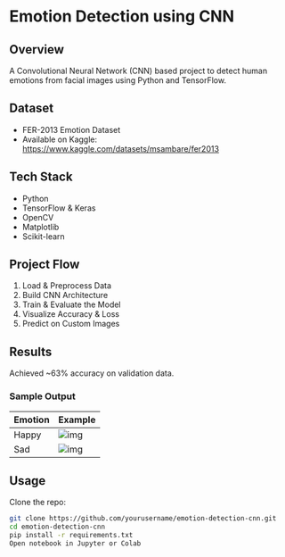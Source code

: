 # Emotion Detection using CNN

## Overview
A Convolutional Neural Network (CNN) based project to detect human emotions from facial images using Python and TensorFlow.

## Dataset
- FER-2013 Emotion Dataset
- Available on Kaggle: https://www.kaggle.com/datasets/msambare/fer2013

## Tech Stack
- Python
- TensorFlow & Keras
- OpenCV
- Matplotlib
- Scikit-learn

## Project Flow
1. Load & Preprocess Data
2. Build CNN Architecture
3. Train & Evaluate the Model
4. Visualize Accuracy & Loss
5. Predict on Custom Images

## Results
Achieved ~63% accuracy on validation data.

### Sample Output
| Emotion | Example |
|---------|---------|
| Happy   | ![img](outputs/happy.png) |
| Sad     | ![img](outputs/sad.png) |

## Usage
Clone the repo:
```bash
git clone https://github.com/yourusername/emotion-detection-cnn.git
cd emotion-detection-cnn
pip install -r requirements.txt
Open notebook in Jupyter or Colab
